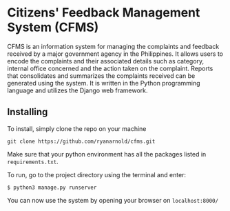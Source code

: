 Citizens' Feedback Management System (CFMS)
======================================

CFMS is an information system for managing the complaints and feedback received by a major government agency in the Philippines. It allows users to encode the complaints and their associated details such as category, internal office concerned and the action taken on the complaint. Reports that consolidates and summarizes the complaints received can be generated using the system. It is written in the Python programming language and utilizes the Django web framework.

## Installing

To install, simply clone the repo on your machine

`git clone https://github.com/ryanarnold/cfms.git`

Make sure that your python environment has all the packages listed in `requirements.txt`.

To run, go to the project directory using the terminal and enter:

`$ python3 manage.py runserver`

You can now use the system by opening your browser on `localhost:8000/`